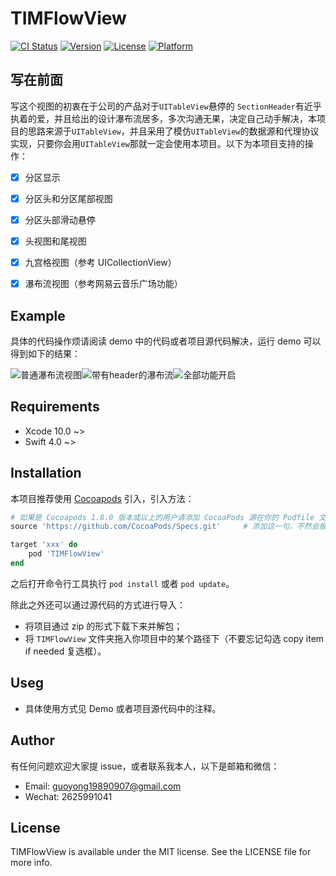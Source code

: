 # TIMFlowView
[![CI Status](https://img.shields.io/travis/Tim/TIMFlowView.svg?style=flat)](https://travis-ci.org/Tim/TIMFlowView)
[![Version](https://img.shields.io/cocoapods/v/TIMFlowView.svg?style=flat)](https://cocoapods.org/pods/TIMFlowView)
[![License](https://img.shields.io/cocoapods/l/TIMFlowView.svg?style=flat)](https://cocoapods.org/pods/TIMFlowView)
[![Platform](https://img.shields.io/cocoapods/p/TIMFlowView.svg?style=flat)](https://cocoapods.org/pods/TIMFlowView)

## 写在前面

写这个视图的初衷在于公司的产品对于`UITableView`悬停的 `SectionHeader`有近乎执着的爱，并且给出的设计瀑布流居多，多次沟通无果，决定自己动手解决，本项目的思路来源于`UITableView`，并且采用了模仿`UITableView`的数据源和代理协议实现，只要你会用`UITableView`那就一定会使用本项目。以下为本项目支持的操作：

- [x] 分区显示
- [x] 分区头和分区尾部视图
- [x] 分区头部滑动悬停
- [x] 头视图和尾视图
- [x] 九宫格视图（参考 UICollectionView）
- [x] 瀑布流视图（参考网易云音乐广场功能）


## Example

具体的代码操作烦请阅读 demo 中的代码或者项目源代码解决，运行 demo 可以得到如下的结果：

![普通瀑布流视图](/Users/tim/Development/TIMFlowView/ExampleImages/普通瀑布流.gif)![带有header的瀑布流](/Users/tim/Development/TIMFlowView/ExampleImages/带有header的瀑布流.gif)![全部功能开启](/Users/tim/Development/TIMFlowView/ExampleImages/全部功能开启.gif)

## Requirements

- Xcode 10.0 ~>
- Swift 4.0 ~>

## Installation

本项目推荐使用 [Cocoapods](https://cocoapods.org) 引入，引入方法：

```ruby
# 如果是 Cocoapods 1.8.0 版本或以上的用户请添加 CocoaPods 源在你的 Podfile 文件最顶部添加
source 'https://github.com/CocoaPods/Specs.git'		# 添加这一句，不然会报 cdn 错误

target 'xxx' do
	pod 'TIMFlowView'
end
```

之后打开命令行工具执行 `pod install` 或者 `pod update`。

除此之外还可以通过源代码的方式进行导入：

- 将项目通过 zip 的形式下载下来并解包；
- 将 `TIMFlowView` 文件夹拖入你项目中的某个路径下（不要忘记勾选 copy item if needed 复选框）。

## Useg

- 具体使用方式见 Demo 或者项目源代码中的注释。

## Author

有任何问题欢迎大家提 issue，或者联系我本人，以下是邮箱和微信：

- Email:  guoyong19890907@gmail.com
- Wechat: 2625991041

## License

TIMFlowView is available under the MIT license. See the LICENSE file for more info.
